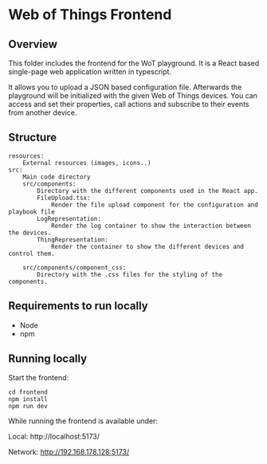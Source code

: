 # Web of Things Frontend

## Overview
This folder includes the frontend for the WoT playground. 
It is a React based single-page web application written in typescript. 

It allows you to upload a JSON based configuration file. Afterwards the playground
will be initialized with the given Web of Things devices. You can access and set their
properties, call actions and subscribe to their events from another device.

## Structure
    resources: 
        External resources (images, icons..)
    src:
        Main code directory
        src/components: 
            Directory with the different components used in the React app.
            FileUpload.tsx:
                Render the file upload component for the configuration and playbook file
            LogRepresentation:
                Render the log container to show the interaction between the devices. 
            ThingRepresentation:
                Render the container to show the different devices and control them.

        src/components/component_css: 
            Directory with the .css files for the styling of the components.

## Requirements to run locally
- Node
- npm

## Running locally
Start the frontend:
```
cd frontend
npm install
npm run dev
```

While running the frontend is available under: 

Local: http://localhost:5173/

Network: http://192.168.178.128:5173/

